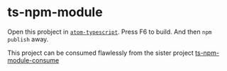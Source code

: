 # ts-npm-module
Open this probject in [`atom-typescript`](https://atom.io/packages/atom-typescript). Press F6 to build. And then `npm publish` away.

This project can be consumed flawlessly from the sister project [ts-npm-module-consume](https://github.com/basarat/ts-npm-module-consume)

